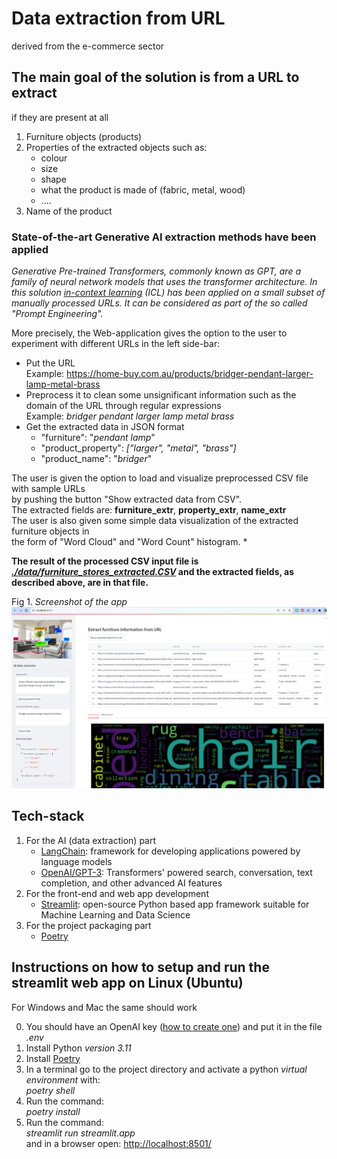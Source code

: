 #  Data extraction from URL 
derived from the e-commerce sector

## The main goal of the solution is from a URL to extract 
if they are present at all

1. Furniture objects (products)
2. Properties of the extracted objects such as:
    * colour
    * size
    * shape
    * what the product is made of (fabric, metal, wood)
    * .... 
3. Name of the product

### State-of-the-art Generative AI extraction methods have been applied
_Generative Pre-trained Transformers, commonly known as GPT, are a family of neural network models that uses the transformer architecture. In this solution [in-context learning](https://ai.stanford.edu/blog/understanding-incontext/) (ICL) has been applied on a small subset of manually processed URLs. It can be considered as part of the so called "Prompt Engineering"._

More precisely, the Web-application gives the option to the user to experiment with
different URLs in the left side-bar:
- Put the URL \
Example: https://home-buy.com.au/products/bridger-pendant-larger-lamp-metal-brass 
- Preprocess it to clean some unsignificant information such as the domain of the URL through regular expressions \
Example: _bridger pendant larger lamp metal brass_ 
- Get the extracted data in JSON format 
    - "furniture": "_pendant lamp_" 
    - "product_property": _["larger", "metal", "brass"]_ 
    - "product_name": "_bridger_"

The user is given the option to load and visualize preprocessed CSV file with sample URLs \
by pushing the button "Show extracted data from CSV". \
The extracted fields are: **furniture_extr**, **property_extr**, **name_extr** \
The user is also given some simple data visualization of the extracted furniture objects in \
the form of "Word Cloud" and "Word Count" histogram. *

**The result of the processed CSV input file is [_./data/furniture_stores_extracted.CSV_](./data/furniture_stores_extracted.CSV_) and the extracted fields, as described above, are in that file.**

Fig 1. _Screenshot of the app_
![Screenshot from the WebApp](./screenshots_webapp/Extract_furniture_data_demo.png)

<!-- ![Project structure](./screenshots_webapp/project_structure_extadel.png) -->

## Tech-stack

1. For the AI (data extraction) part
    - [LangChain](https://python.langchain.com/): framework for developing applications powered by language models
    - [OpenAI/GPT-3](https://openai.com/blog/gpt-3-apps): Transformers' powered search, conversation, text completion, and other advanced AI features
2. For the front-end and web app development
    - [Streamlit](https://streamlit.io/): open-source Python based app framework suitable for Machine Learning and Data Science
3. For the project packaging part
    - [Poetry](https://python-poetry.org/)


## Instructions on how to setup and run the streamlit web app on Linux (Ubuntu)
For Windows and Mac the same should work 

0. You should have an OpenAI key ([how to create one](https://gptforwork.com/help/gpt-for-docs/setup/create-openai-api-key)) and put it in the file _.env_
1. Install Python _version 3.11_
2. Install [Poetry](https://python-poetry.org/docs/#installation) 
3. In a terminal go to the project directory and activate a python _virtual environment_ with: \
_poetry shell_
4. Run the command: \
_poetry install_
5. Run the command: \
_streamlit run streamlit.app_ \
and in a browser open: [http://localhost:8501/](http://localhost:8501/)

